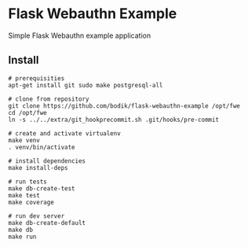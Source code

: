 # Flask Webauthn Example

Simple Flask Webauthn example application


## Install

```
# prerequisities
apt-get install git sudo make postgresql-all

# clone from repository
git clone https://github.com/bodik/flask-webauthn-example /opt/fwe
cd /opt/fwe
ln -s ../../extra/git_hookprecommit.sh .git/hooks/pre-commit

# create and activate virtualenv
make venv
. venv/bin/activate

# install dependencies
make install-deps

# run tests
make db-create-test
make test
make coverage

# run dev server
make db-create-default
make db
make run
```
